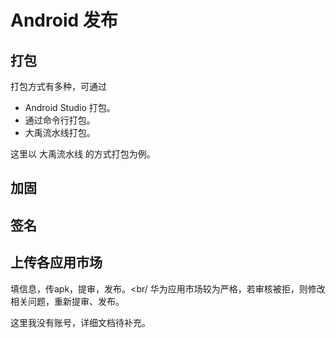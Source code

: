 # Android 发布

## 打包
打包方式有多种，可通过 
- Android Studio 打包。
- 通过命令行打包。
- 大禹流水线打包。

这里以 大禹流水线 的方式打包为例。

## 加固

## 签名

## 上传各应用市场
填信息，传apk，提审，发布。<br/
华为应用市场较为严格，若审核被拒，则修改相关问题，重新提审、发布。<br/>

这里我没有账号，详细文档待补充。